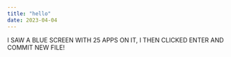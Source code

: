 ```yaml
---
title: "hello"
date: 2023-04-04
---
```

I SAW A BLUE SCREEN WITH 25 APPS ON IT, I THEN CLICKED ENTER AND COMMIT NEW FILE!
